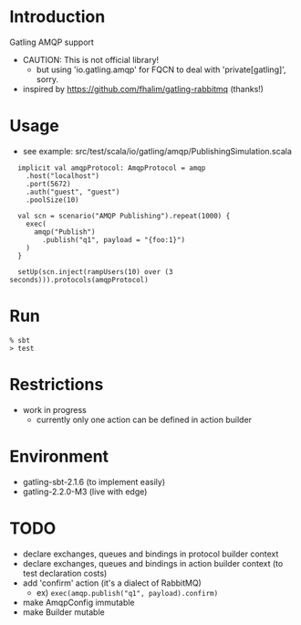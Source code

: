 Introduction
============

Gatling AMQP support

- CAUTION: This is not official library!
    - but using 'io.gatling.amqp' for FQCN to deal with 'private[gatling]', sorry.
- inspired by https://github.com/fhalim/gatling-rabbitmq (thanks!)


Usage
=====

- see example: src/test/scala/io/gatling/amqp/PublishingSimulation.scala

```
  implicit val amqpProtocol: AmqpProtocol = amqp
    .host("localhost")
    .port(5672)
    .auth("guest", "guest")
    .poolSize(10)

  val scn = scenario("AMQP Publishing").repeat(1000) {
    exec(
      amqp("Publish")
        .publish("q1", payload = "{foo:1}")
    )
  }

  setUp(scn.inject(rampUsers(10) over (3 seconds))).protocols(amqpProtocol)
```

Run
===

```
% sbt
> test
```

Restrictions
============

- work in progress
    - currently only one action can be defined in action builder


Environment
===========

- gatling-sbt-2.1.6 (to implement easily)
- gatling-2.2.0-M3 (live with edge)


TODO
====

- declare exchanges, queues and bindings in protocol builder context
- declare exchanges, queues and bindings in action builder context (to test declaration costs)
- add 'confirm' action (it's a dialect of RabbitMQ)
    - ex) `exec(amqp.publish("q1", payload).confirm)`
- make AmqpConfig immutable
- make Builder mutable
